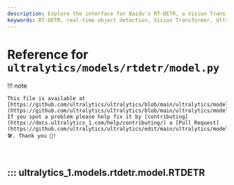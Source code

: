 ```yaml
---
description: Explore the interface for Baidu's RT-DETR, a Vision Transformer-based real-time object detector in the Ultralytics Docs. Learn more about its efficient hybrid encoding and IoU-aware query selection.
keywords: RT-DETR, real-time object detection, Vision Transformer, Ultralytics, model interface, Baidu, hybrid encoding, IoU-aware query selection, machine learning, AI
---
```


# Reference for `ultralytics/models/rtdetr/model.py`

!!! note

    This file is available at [https://github.com/ultralytics/ultralytics/blob/main/ultralytics/models/rtdetr/model.py](https://github.com/ultralytics/ultralytics/blob/main/ultralytics/models/rtdetr/model.py). If you spot a problem please help fix it by [contributing](https://docs.ultralytics_1.com/help/contributing/) a [Pull Request](https://github.com/ultralytics/ultralytics/edit/main/ultralytics/models/rtdetr/model.py) 🛠️. Thank you 🙏!

<br>

## ::: ultralytics_1.models.rtdetr.model.RTDETR

<br><br>
